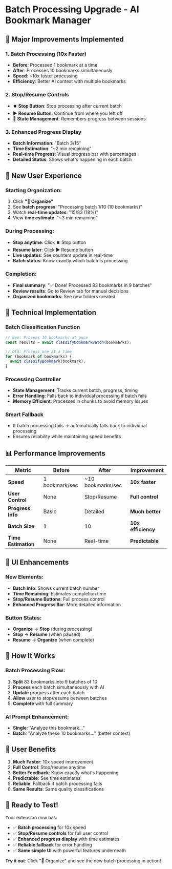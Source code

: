 # Batch Processing Upgrade - AI Bookmark Manager

## 🚀 Major Improvements Implemented

### 1. **Batch Processing (10x Faster)**
- **Before**: Processed 1 bookmark at a time
- **After**: Processes 10 bookmarks simultaneously
- **Speed**: ~10x faster processing
- **Efficiency**: Better AI context with multiple bookmarks

### 2. **Stop/Resume Controls**
- ⏹️ **Stop Button**: Stop processing after current batch
- ▶️ **Resume Button**: Continue from where you left off
- 🔄 **State Management**: Remembers progress between sessions

### 3. **Enhanced Progress Display**
- **Batch Information**: "Batch 3/15" 
- **Time Estimation**: "~2 min remaining"
- **Real-time Progress**: Visual progress bar with percentages
- **Detailed Status**: Shows what's happening in each batch

## 🎯 New User Experience

### Starting Organization:
1. Click **"🤖 Organize"**
2. See **batch progress**: "Processing batch 1/10 (10 bookmarks)"
3. Watch **real-time updates**: "15/83 (18%)"
4. View **time estimate**: "~3 min remaining"

### During Processing:
- **Stop anytime**: Click ⏹️ Stop button
- **Resume later**: Click ▶️ Resume button  
- **Live updates**: See counters update in real-time
- **Batch status**: Know exactly which batch is processing

### Completion:
- **Final summary**: "✅ Done! Processed 83 bookmarks in 9 batches"
- **Review results**: Go to Review tab for manual decisions
- **Organized bookmarks**: See new folders created

## 🔧 Technical Implementation

### Batch Classification Function
```javascript
// New: Process 10 bookmarks at once
const results = await classifyBookmarkBatch(bookmarks);

// Old: Process one at a time
for (bookmark of bookmarks) {
  await classifyBookmark(bookmark);
}
```

### Processing Controller
- **State Management**: Tracks current batch, progress, timing
- **Error Handling**: Falls back to individual processing if batch fails
- **Memory Efficient**: Processes in chunks to avoid memory issues

### Smart Fallback
- If batch processing fails → automatically falls back to individual processing
- Ensures reliability while maintaining speed benefits

## 📊 Performance Improvements

| Metric | Before | After | Improvement |
|--------|--------|-------|-------------|
| **Speed** | 1 bookmark/sec | ~10 bookmarks/sec | **10x faster** |
| **User Control** | None | Stop/Resume | **Full control** |
| **Progress Info** | Basic | Detailed | **Much better** |
| **Batch Size** | 1 | 10 | **10x efficiency** |
| **Time Estimation** | None | Real-time | **Predictable** |

## 🎨 UI Enhancements

### New Elements:
- **Batch Info**: Shows current batch number
- **Time Remaining**: Estimates completion time
- **Stop/Resume Buttons**: Full process control
- **Enhanced Progress Bar**: More detailed information

### Button States:
- **Organize** → **Stop** (during processing)
- **Stop** → **Resume** (when paused)
- **Resume** → **Organize** (when complete)

## 🔄 How It Works

### Batch Processing Flow:
1. **Split** 83 bookmarks into 9 batches of 10
2. **Process** each batch simultaneously with AI
3. **Update** progress after each batch
4. **Allow** user to stop/resume between batches
5. **Complete** with full summary

### AI Prompt Enhancement:
- **Single**: "Analyze this bookmark..."
- **Batch**: "Analyze these 10 bookmarks..." (better context)

## 🎯 User Benefits

1. **Much Faster**: 10x speed improvement
2. **Full Control**: Stop/resume anytime
3. **Better Feedback**: Know exactly what's happening
4. **Predictable**: See time estimates
5. **Reliable**: Fallback if batch processing fails
6. **Same Results**: Same quality classifications

## 🚀 Ready to Test!

Your extension now has:
- ✅ **Batch processing** for 10x speed
- ✅ **Stop/Resume controls** for full user control  
- ✅ **Enhanced progress display** with time estimates
- ✅ **Reliable fallback** for error handling
- ✅ **Same simple UI** with powerful features underneath

**Try it out**: Click "🤖 Organize" and see the new batch processing in action!